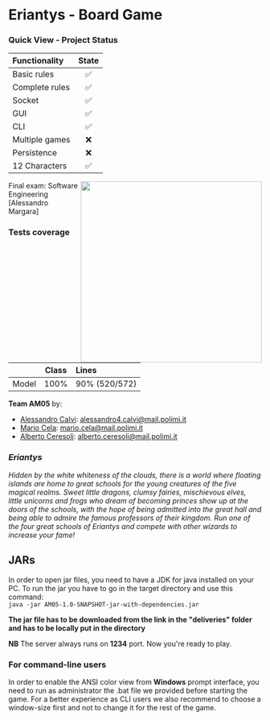 # Eriantys - Board Game 

### Quick View - Project Status  
 
| Functionality    |                       State                        |
|:-----------------|:--------------------------------------------------:|
| Basic rules      | ✅ |
| Complete rules   | ✅ |
| Socket           | ✅ |
| GUI              | ✅ |
| CLI              | ✅ |
| Multiple games   | ❌ |
| Persistence      | ❌ |
| 12 Characters    | ✅ |  



<img src="https://www.craniocreations.it/wp-content/uploads/2021/06/Eriantys_scatola3Dombra.png" width=360px height=360 px align="right" />  

Final exam: Software Engineering [Alessandro Margara]  
### Tests coverage  
 
|     |                      Class                       | Lines|
|:-----------------|:--------------------------------------------------:|:---------|
| Model     | 100% | 90% (520/572) |

  
**Team AM05** by:    
* [Alessandro Calvi](https://github.com/alecalvi00): alessandro4.calvi@mail.polimi.it  
* [Mario Cela](https://github.com/MarioCela): mario.cela@mail.polimi.it  
* [Alberto Ceresoli](https://github.com/AlbertoCeresoli): alberto.ceresoli@mail.polimi.it  

### *Eriantys*  
*Hidden by the white whiteness of the clouds, there is a world where floating islands are home to great schools for the young creatures of the five magical realms. Sweet little dragons, clumsy fairies, mischievous elves, little unicorns and frogs who dream of becoming princes show up at the doors of the schools, with the hope of being admitted into the great hall and being able to admire the famous professors of their kingdom. Run one of the four great schools of Eriantys and compete with other wizards to increase your fame!*

## JARs  
In order to open jar files, you need to have a JDK for java installed on your PC.  To run the jar you have to go in the target directory and use this command:  
```java -jar AM05-1.0-SNAPSHOT-jar-with-dependencies.jar``` <p> **The jar file has to be downloaded from the link in the "deliveries" folder and has to be locally put in the directory**</p>
  
**NB** The server always runs on **1234** port.
Now you're ready to play.  

### For command-line users  
In order to enable the ANSI color view from **Windows** prompt interface, you need to run as administrator the .bat file we provided before starting the game.  For a better experience as CLI users
we also recommend to choose a window-size first and not to change it for the rest of the game.
